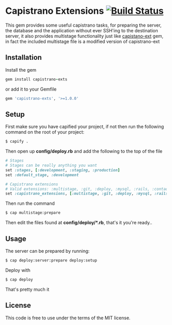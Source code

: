 Capistrano Extensions [![Build Status](http://travis-ci.org/TechnoGate/capistrano-exts.png)](http://travis-ci.org/TechnoGate/capistrano-exts)
=====
This gem provides some useful capistrano tasks, for preparing the server,
the database and the application without ever SSH'ing to the destination server,
it also provides multistage functionality just like [capistano-ext](https://github.com/capistrano/capistrano-ext)
gem, in fact the included multistage file is a modified version of capistrano-ext

Installation
------------

Install the gem

```ruby
gem install capistrano-exts
```

or add it to your Gemfile

```ruby
gem 'capistrano-exts', '>=1.0.0'
```

Setup
-----
First make sure you have capified your project, if not then run the following command on the root of your project:

```bash
$ capify .
```

Then open up __config/deploy.rb__ and add the following to the top of the file

```ruby
# Stages
# Stages can be really anything you want
set :stages, [:development, :staging, :production]
set :default_stage, :development

# Capistrano extensions
# Valid extensions: :multistage, :git, :deploy, :mysql, :rails, :contao, :god, :unicorn, :servers
set :capistrano_extensions, [:multistage, :git, :deploy, :mysql, :rails, :servers]
```

Then run the command

```bash
$ cap multistage:prepare
```

Then edit the files found at __config/deploy/*.rb__, that's it you're ready..

Usage
-----

The server can be prepared by running:

```bash
$ cap deploy:server:prepare deploy:setup
```

Deploy with

```bash
$ cap deploy
```

That's pretty much it


License
-------
This code is free to use under the terms of the MIT license.